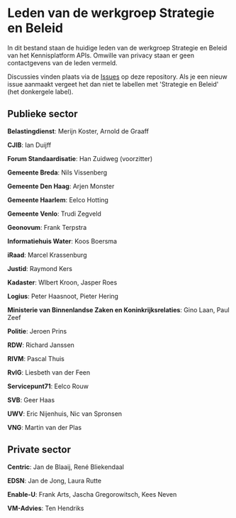 # Leden van de werkgroep Strategie en Beleid

In dit bestand staan de huidige leden van de werkgroep Strategie en Beleid van het Kennisplatform APIs. Omwille van privacy staan er geen contactgevens van de leden vermeld.

Discussies vinden plaats via de [Issues](https://github.com/Geonovum/KP-APIs/issues) op deze repository. Als je een nieuw issue aanmaakt vergeet het dan niet te labellen met 'Strategie en Beleid' (het donkergele label).

## Publieke sector

**Belastingdienst**: Merijn Koster, Arnold de Graaff

**CJIB**: Ian Duijff

**Forum Standaardisatie**: Han Zuidweg (voorzitter)

**Gemeente Breda**: Nils Vissenberg

**Gemeente Den Haag**: Arjen Monster

**Gemeente Haarlem**: Eelco Hotting

**Gemeente Venlo**: Trudi Zegveld

**Geonovum**: Frank Terpstra

**Informatiehuis Water**: Koos Boersma

**iRaad**: Marcel Krassenburg

**Justid**: Raymond Kers

**Kadaster**: Wlbert Kroon, Jasper Roes

**Logius**: Peter Haasnoot, Pieter Hering

**Ministerie van Binnenlandse Zaken en Koninkrijksrelaties**: Gino Laan, Paul Zeef

**Politie**: Jeroen Prins

**RDW**: Richard Janssen

**RIVM**: Pascal Thuis

**RvIG**: Liesbeth van der Feen

**Servicepunt71**: Eelco Rouw

**SVB**: Geer Haas

**UWV**: Eric Nijenhuis, Nic van Spronsen

**VNG**: Martin van der Plas

## Private sector

**Centric**: Jan de Blaaij, René Bliekendaal

**EDSN**: Jan de Jong, Laura Rutte

**Enable-U**: Frank Arts, Jascha Gregorowitsch, Kees Neven

**VM-Advies**: Ten Hendriks
